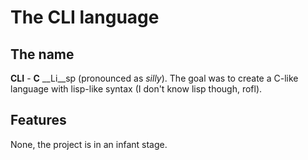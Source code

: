 # The CLI language

## The name

__CLI__ - __C__ __Li__sp (pronounced as _silly_). The goal was to
create a C-like language with lisp-like syntax (I don't know lisp
though, rofl).

## Features

None, the project is in an infant stage.

